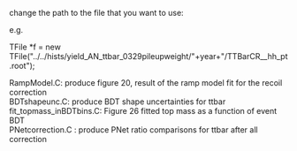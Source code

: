 change the path to the file that you want to use:

e.g.

TFile *f = new TFile("../../hists/yield_AN_ttbar_0329pileupweight/"+year+"/TTBarCR__hh_pt.root");


RampModel.C: produce figure 20, result of the ramp model fit for the recoil correction<br />
BDTshapeunc.C: produce BDT shape uncertainties for ttbar<br />
fit_topmass_inBDTbins.C: Figure 26 fitted top mass as a function of event BDT<br />
PNetcorrection.C : produce PNet ratio comparisons for ttbar after all correction
